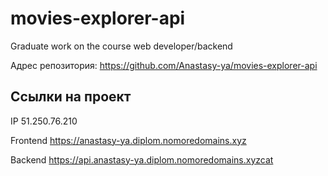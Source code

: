 # movies-explorer-api
Graduate work on the course web developer/backend


Адрес репозитория: https://github.com/Anastasy-ya/movies-explorer-api


## Ссылки на проект

IP 51.250.76.210

Frontend https://anastasy-ya.diplom.nomoredomains.xyz

Backend https://api.anastasy-ya.diplom.nomoredomains.xyzcat
